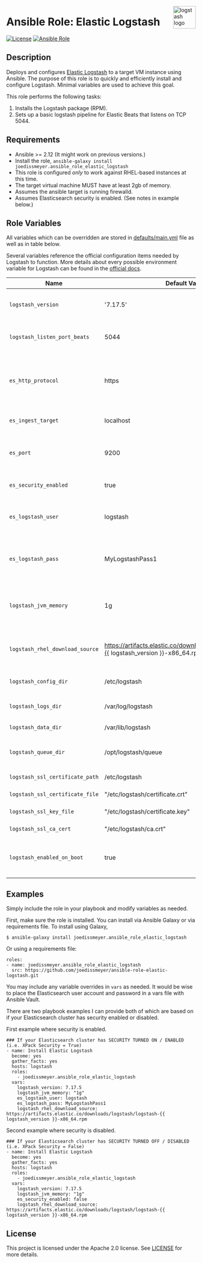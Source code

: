 <p><img src="https://cdn.worldvectorlogo.com/logos/elastic-logstash.svg" alt="logstash logo" title="logstash" align="right" height="60" /></p>

# Ansible Role: Elastic Logstash

[![License](https://img.shields.io/badge/license-Apache%202.0-blue.svg)](https://opensource.org/licenses/Apache-2.0)
[![Ansible Role](https://img.shields.io/badge/ansible%20role-joedissmeyer.ansible_role_elastic_logstash-blue.svg)](https://galaxy.ansible.com/joedissmeyer/ansible_role_elastic_logstash)

## Description

Deploys and configures [Elastic Logstash](https://www.elastic.co/logstash/) to a target VM instance using Ansible. The purpose of this role is to quickly and efficiently install and configure Logstash. Minimal variables are used to achieve this goal.

This role performs the following tasks:

1. Installs the Logstash package (RPM).
2. Sets up a basic logstash pipeline for Elastic Beats that listens on TCP 5044.

## Requirements

- Ansible >= 2.12 (It might work on previous versions.)
- Install the role, `ansible-galaxy install joedissmeyer.ansible_role_elastic_logstash`
- This role is configured _only_ to work against RHEL-based instances at this time.
- The target virtual machine MUST have at least 2gb of memory.
- Assumes the ansible target is running firewalld.
- Assumes Elasticsearch security is enabled. (See notes in example below.)

## Role Variables

All variables which can be overridden are stored in [defaults/main.yml](defaults/main.yml) file as well as in table below.

Several variables reference the official configuration items needed by Logstash to function. More details about every possible environment variable for Logstash can be found in the [official docs](https://www.elastic.co/guide/en/logstash/master/index.html).

| Name           | Default Value | Description                        |
| -------------- | ------------- | -----------------------------------|
| `logstash_version` | '7.17.5' | The version of Logstash to download and install. |
| `logstash_listen_port_beats` | 5044 | Listening port for Logstash to use with the beats pipeline. |
| `es_http_protocol` | https | HTTP protocol to use for the Elasticsearch target output in pipelines. Only http or https are the possible options. |
| `es_ingest_target` | localhost | Elasticsearch target for logstash pipeline outputs. |
| `es_port` | 9200 | The destination port for the Elasticsearch ingest endpoint. This is used in logstash pipelines. |
| `es_security_enabled` | true | Directory for the Logstash configuration files. |
| `es_logstash_user` | logstash | The Logstash user account ID in Elasticsearch when `es_security_enabled` is true. |
| `es_logstash_pass` | MyLogstashPass1 | The Logstash user account password in Elasticsearch when `es_security_enabled` is true. |
| `logstash_jvm_memory` | 1g | Logstash JVM memory setting for the Xmx and Xms setting in jvm.options. '1g' = 1 gigabyte. |
| `logstash_rhel_download_source` | https://artifacts.elastic.co/downloads/logstash/logstash-{{ logstash_version }}-x86_64.rpm | Base URL for where to download the RPM package. Depends on `logstash_version`. |
| `logstash_config_dir` | /etc/logstash | Directory for the Logstash configuration files. |
| `logstash_logs_dir` | /var/log/logstash | Directory where the Logstash service logs are written to. |
| `logstash_data_dir` | /var/lib/logstash| General Logstash data directory. |
| `logstash_queue_dir` | /opt/logstash/queue | Directory where Logstash will store persistent queue data. |
| `logstash_ssl_certificate_path` | /etc/logstash | Directory for TLS certificates. |
| `logstash_ssl_certificate_file` | "/etc/logstash/certificate.crt" | Signed TLS certificate file path. |
| `logstash_ssl_key_file` | "/etc/logstash/certificate.key" | Signed TLS key file path. |
| `logstash_ssl_ca_cert` | "/etc/logstash/ca.crt" | TLS CA cert file path. |
| `logstash_enabled_on_boot` | true | Defines whether or not to enable the systemd unit to be enabled at boot time. |

## Examples

Simply include the role in your playbook and modify variables as needed.

First, make sure the role is installed.
You can install via Ansible Galaxy or via requirements file.
To install using Galaxy,

```shell
$ ansible-galaxy install joedissmeyer.ansible_role_elastic_logstash
```

Or using a requirements file:

```
roles:
- name: joedissmeyer.ansible_role_elastic_logstash
  src: https://github.com/joedissmeyer/ansible-role-elastic-logstash.git
```

You may include any variable overrides in `vars` as needed.
It would be wise to place the Elasticsearch user account and password in a vars file with Ansible Vault.

There are two playbook examples I can provide both of which are based on if your Elasticsearch cluster has security enabled or disabled.

First example where security is enabled. 

```
### If your Elasticsearch cluster has SECURITY TURNED ON / ENABLED (i.e. XPack Security = True)
- name: Install Elastic Logstash
  become: yes
  gather_facts: yes
  hosts: logstash
  roles:
    - joedissmeyer.ansible_role_elastic_logstash
  vars:
    logstash_version: 7.17.5
    logstash_jvm_memory: "1g"
    es_logstash_user: logstash
    es_logstash_pass: MyLogstashPass1
    logstash_rhel_download_source: https://artifacts.elastic.co/downloads/logstash/logstash-{{ logstash_version }}-x86_64.rpm
```

Second example where security is disabled. 

```
### If your Elasticsearch cluster has SECURITY TURNED OFF / DISABLED (i.e. XPack Security = False)
- name: Install Elastic Logstash
  become: yes
  gather_facts: yes
  hosts: logstash
  roles:
    - joedissmeyer.ansible_role_elastic_logstash
  vars:
    logstash_version: 7.17.5
    logstash_jvm_memory: "1g"
    es_security_enabled: false
    logstash_rhel_download_source: https://artifacts.elastic.co/downloads/logstash/logstash-{{ logstash_version }}-x86_64.rpm
```

## License

This project is licensed under the Apache 2.0 license. See [LICENSE](/LICENSE) for more details.
